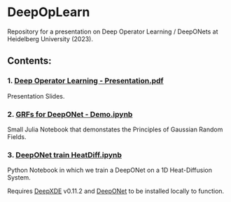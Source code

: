 # DeepOpLearn
Repository for a presentation on Deep Operator Learning / DeepONets at Heidelberg University (2023).

## Contents:
### 1. [Deep Operator Learning - Presentation.pdf](Deep%20Operator%20Learning%20-%20Presentation.pdf)
Presentation Slides.

### 2. [GRFs for DeepONet - Demo.ipynb](GRFs%20for%20DeepONet%20-%20Demo.ipynb)

Small Julia Notebook that demonstates the Principles of Gaussian Random Fields.

### 3. [DeepONet train HeatDiff.ipynb](DeepONet%20train%20HeatDiff.ipynb)

Python Notebook in which we train a DeepONet on a 1D Heat-Diffusion System.

Requires [DeepXDE](https://github.com/lululxvi/deepxde) v0.11.2 and [DeepONet](https://github.com/lululxvi/deeponet) to be installed locally to function.
